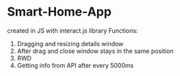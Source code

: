 # Smart-Home-App
created in JS with interact.js library
Functions:
1. Dragging and resizing details window
2. After drag and close window stays in the same position
3. RWD
4. Getting info from API after every 5000ms
